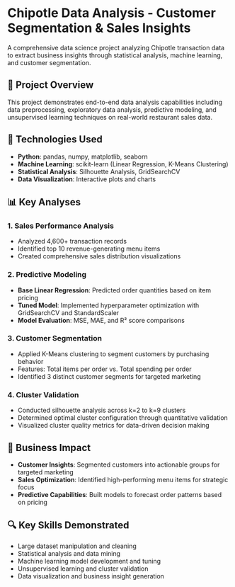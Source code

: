 # Chipotle Data Analysis - Customer Segmentation & Sales Insights

A comprehensive data science project analyzing Chipotle transaction data to extract business insights through statistical analysis, machine learning, and customer segmentation.

## 🎯 Project Overview

This project demonstrates end-to-end data analysis capabilities including data preprocessing, exploratory data analysis, predictive modeling, and unsupervised learning techniques on real-world restaurant sales data.

## 🔧 Technologies Used

- **Python**: pandas, numpy, matplotlib, seaborn
- **Machine Learning**: scikit-learn (Linear Regression, K-Means Clustering)
- **Statistical Analysis**: Silhouette Analysis, GridSearchCV
- **Data Visualization**: Interactive plots and charts

## 📊 Key Analyses

### 1. Sales Performance Analysis
- Analyzed 4,600+ transaction records
- Identified top 10 revenue-generating menu items
- Created comprehensive sales distribution visualizations

### 2. Predictive Modeling
- **Base Linear Regression**: Predicted order quantities based on item pricing
- **Tuned Model**: Implemented hyperparameter optimization with GridSearchCV and StandardScaler
- **Model Evaluation**: MSE, MAE, and R² score comparisons

### 3. Customer Segmentation
- Applied K-Means clustering to segment customers by purchasing behavior
- Features: Total items per order vs. Total spending per order
- Identified 3 distinct customer segments for targeted marketing

### 4. Cluster Validation
- Conducted silhouette analysis across k=2 to k=9 clusters
- Determined optimal cluster configuration through quantitative validation
- Visualized cluster quality metrics for data-driven decision making

## 🚀 Business Impact

- **Customer Insights**: Segmented customers into actionable groups for targeted marketing
- **Sales Optimization**: Identified high-performing menu items for strategic focus
- **Predictive Capabilities**: Built models to forecast order patterns based on pricing

## 🔍 Key Skills Demonstrated

- Large dataset manipulation and cleaning
- Statistical analysis and data mining
- Machine learning model development and tuning
- Unsupervised learning and cluster validation
- Data visualization and business insight generation
